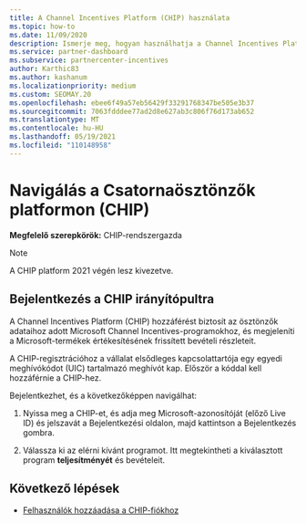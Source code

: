 ```yaml
---
title: A Channel Incentives Platform (CHIP) használata
ms.topic: how-to
ms.date: 11/09/2020
description: Ismerje meg, hogyan használhatja a Channel Incentives Platformot (CHIP) az ösztönzők munkához. Vegye figyelembe, hogy ezt a platformot 2021 végén kivezetik.
ms.service: partner-dashboard
ms.subservice: partnercenter-incentives
author: Karthic83
ms.author: kashanum
ms.localizationpriority: medium
ms.custom: SEOMAY.20
ms.openlocfilehash: ebee6f49a57eb56429f33291768347be505e3b37
ms.sourcegitcommit: 7063fdddee77ad2d8e627ab3c806f76d173ab652
ms.translationtype: MT
ms.contentlocale: hu-HU
ms.lasthandoff: 05/19/2021
ms.locfileid: "110148958"
---
```

# <a name="navigate-the-channel-incentives-platform-chip"></a>Navigálás a Csatornaösztönzők platformon (CHIP)

**Megfelelő szerepkörök:** CHIP-rendszergazda

>[!NOTE]
>A CHIP platform 2021 végén lesz kivezetve.

## <a name="sign-into-the-chip-dashboard"></a>Bejelentkezés a CHIP irányítópultra

A Channel Incentives Platform (CHIP) hozzáférést biztosít az ösztönzők adataihoz adott Microsoft Channel Incentives-programokhoz, és megjeleníti a Microsoft-termékek értékesítésének frissített bevételi részleteit.

A CHIP-regisztrációhoz a vállalat elsődleges kapcsolattartója egy egyedi meghívókódot (UIC) tartalmazó meghívót kap. Először a kóddal kell hozzáférnie a CHIP-hez.


Bejelentkezhet, és a következőképpen navigálhat:

1. Nyissa meg a CHIP-et, és adja meg Microsoft-azonosítóját (előző Live ID) és jelszavát a Bejelentkezési oldalon, majd kattintson a Bejelentkezés gombra.
 
1. Válassza ki az elérni kívánt programot.
Itt megtekintheti a kiválasztott  program **teljesítményét** és bevételeit. 

## <a name="next-steps"></a>Következő lépések

- [Felhasználók hozzáadása a CHIP-fiókhoz](chip-users.md)